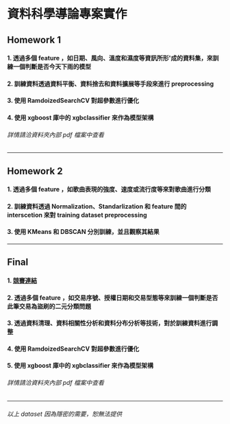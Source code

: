 # 資料科學導論專案實作
## Homework 1
#### 1. 透過多個 feature ，如日期、風向、溫度和濕度等資訊所形'成的資料集，來訓練一個判斷是否今天下雨的模型
#### 2. 訓練資料透過資料平衡、資料捨去和資料擴展等手段來進行 preprocessing
#### 3. 使用 RamdoizedSearchCV 對超參數進行優化
#### 4. 使用 xgboost 庫中的 xgbclassifier 來作為模型架構
###### 詳情請洽資料夾內部 pdf 檔案中查看
</hr>

***
## Homework 2
#### 1. 透過多個 feature ，如歌曲表現的強度、速度或流行度等來對歌曲進行分類
#### 2. 訓練資料透過 Normalization、Standarlization 和 feature 間的 interscetion 來對 training dataset preprocessing
#### 3. 使用 KMeans 和 DBSCAN 分別訓練，並且觀察其結果
</hr>

***
## Final
#### 1. [競賽連結](https://tbrain.trendmicro.com.tw/Competitions/Details/31)
#### 2. 透過多個 feature ，如交易序號、授權日期和交易型態等來訓練一個判斷是否此筆交易為盜刷的二元分類問題
#### 3. 透過資料清理、資料相關性分析和資料分布分析等技術，對於訓練資料進行調整
#### 4. 使用 RamdoizedSearchCV 對超參數進行優化
#### 5. 使用 xgboost 庫中的 xgbclassifier 來作為模型架構
###### 詳情請洽資料夾內部 pdf 檔案中查看
</hr>

***
###### 以上 dataset 因為隱密的需要，恕無法提供
